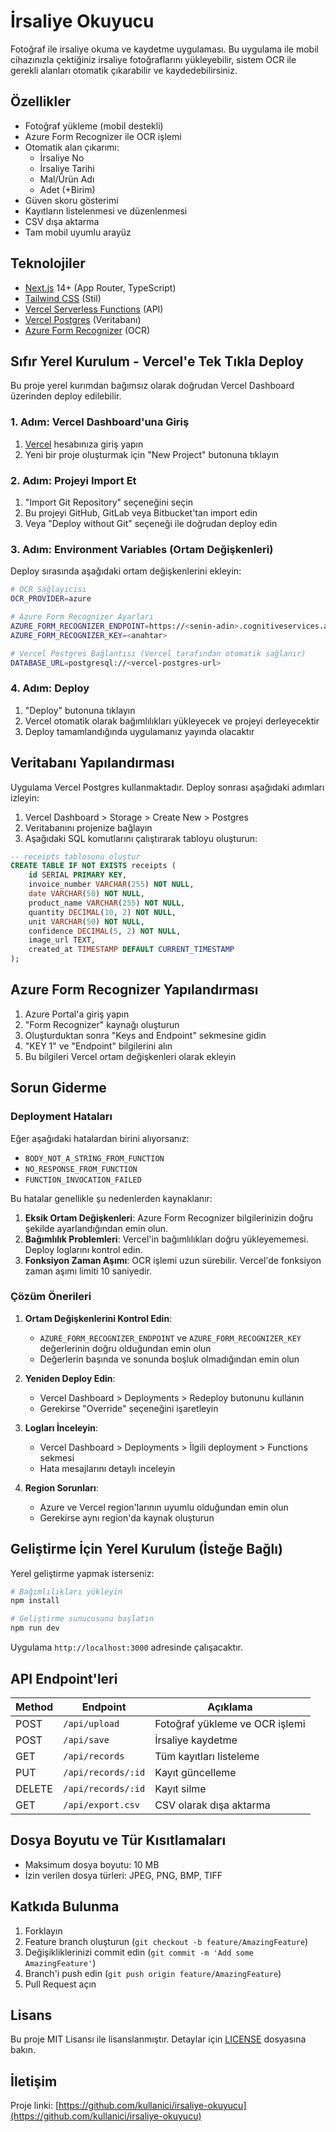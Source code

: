 # İrsaliye Okuyucu

Fotoğraf ile irsaliye okuma ve kaydetme uygulaması. Bu uygulama ile mobil cihazınızla çektiğiniz irsaliye fotoğraflarını yükleyebilir, sistem OCR ile gerekli alanları otomatik çıkarabilir ve kaydedebilirsiniz.

## Özellikler

- Fotoğraf yükleme (mobil destekli)
- Azure Form Recognizer ile OCR işlemi
- Otomatik alan çıkarımı:
  - İrsaliye No
  - İrsaliye Tarihi
  - Mal/Ürün Adı
  - Adet (+Birim)
- Güven skoru gösterimi
- Kayıtların listelenmesi ve düzenlenmesi
- CSV dışa aktarma
- Tam mobil uyumlu arayüz

## Teknolojiler

- [Next.js](https://nextjs.org/) 14+ (App Router, TypeScript)
- [Tailwind CSS](https://tailwindcss.com/) (Stil)
- [Vercel Serverless Functions](https://vercel.com/docs/concepts/functions/serverless-functions) (API)
- [Vercel Postgres](https://vercel.com/docs/storage/vercel-postgres) (Veritabanı)
- [Azure Form Recognizer](https://azure.microsoft.com/en-us/services/form-recognizer/) (OCR)

## Sıfır Yerel Kurulum - Vercel'e Tek Tıkla Deploy

Bu proje yerel kurımdan bağımsız olarak doğrudan Vercel Dashboard üzerinden deploy edilebilir.

### 1. Adım: Vercel Dashboard'una Giriş

1. [Vercel](https://vercel.com/) hesabınıza giriş yapın
2. Yeni bir proje oluşturmak için "New Project" butonuna tıklayın

### 2. Adım: Projeyi Import Et

1. "Import Git Repository" seçeneğini seçin
2. Bu projeyi GitHub, GitLab veya Bitbucket'tan import edin
3. Veya "Deploy without Git" seçeneği ile doğrudan deploy edin

### 3. Adım: Environment Variables (Ortam Değişkenleri)

Deploy sırasında aşağıdaki ortam değişkenlerini ekleyin:

```bash
# OCR Sağlayıcısı
OCR_PROVIDER=azure

# Azure Form Recognizer Ayarları
AZURE_FORM_RECOGNIZER_ENDPOINT=https://<senin-adin>.cognitiveservices.azure.com/
AZURE_FORM_RECOGNIZER_KEY=<anahtar>

# Vercel Postgres Bağlantısı (Vercel tarafından otomatik sağlanır)
DATABASE_URL=postgresql://<vercel-postgres-url>
```

### 4. Adım: Deploy

1. "Deploy" butonuna tıklayın
2. Vercel otomatik olarak bağımlılıkları yükleyecek ve projeyi derleyecektir
3. Deploy tamamlandığında uygulamanız yayında olacaktır

## Veritabanı Yapılandırması

Uygulama Vercel Postgres kullanmaktadır. Deploy sonrası aşağıdaki adımları izleyin:

1. Vercel Dashboard > Storage > Create New > Postgres
2. Veritabanını projenize bağlayın
3. Aşağıdaki SQL komutlarını çalıştırarak tabloyu oluşturun:

```sql
-- receipts tablosunu oluştur
CREATE TABLE IF NOT EXISTS receipts (
    id SERIAL PRIMARY KEY,
    invoice_number VARCHAR(255) NOT NULL,
    date VARCHAR(50) NOT NULL,
    product_name VARCHAR(255) NOT NULL,
    quantity DECIMAL(10, 2) NOT NULL,
    unit VARCHAR(50) NOT NULL,
    confidence DECIMAL(5, 2) NOT NULL,
    image_url TEXT,
    created_at TIMESTAMP DEFAULT CURRENT_TIMESTAMP
);
```

## Azure Form Recognizer Yapılandırması

1. Azure Portal'a giriş yapın
2. "Form Recognizer" kaynağı oluşturun
3. Oluşturduktan sonra "Keys and Endpoint" sekmesine gidin
4. "KEY 1" ve "Endpoint" bilgilerini alın
5. Bu bilgileri Vercel ortam değişkenleri olarak ekleyin

## Sorun Giderme

### Deployment Hataları

Eğer aşağıdaki hatalardan birini alıyorsanız:

- `BODY_NOT_A_STRING_FROM_FUNCTION`
- `NO_RESPONSE_FROM_FUNCTION`
- `FUNCTION_INVOCATION_FAILED`

Bu hatalar genellikle şu nedenlerden kaynaklanır:

1. **Eksik Ortam Değişkenleri**: Azure Form Recognizer bilgilerinizin doğru şekilde ayarlandığından emin olun.
2. **Bağımlılık Problemleri**: Vercel'in bağımlılıkları doğru yükleyememesi. Deploy loglarını kontrol edin.
3. **Fonksiyon Zaman Aşımı**: OCR işlemi uzun sürebilir. Vercel'de fonksiyon zaman aşımı limiti 10 saniyedir.

### Çözüm Önerileri

1. **Ortam Değişkenlerini Kontrol Edin**:
   - `AZURE_FORM_RECOGNIZER_ENDPOINT` ve `AZURE_FORM_RECOGNIZER_KEY` değerlerinin doğru olduğundan emin olun
   - Değerlerin başında ve sonunda boşluk olmadığından emin olun

2. **Yeniden Deploy Edin**:
   - Vercel Dashboard > Deployments > Redeploy butonunu kullanın
   - Gerekirse "Override" seçeneğini işaretleyin

3. **Logları İnceleyin**:
   - Vercel Dashboard > Deployments > İlgili deployment > Functions sekmesi
   - Hata mesajlarını detaylı inceleyin

4. **Region Sorunları**:
   - Azure ve Vercel region'larının uyumlu olduğundan emin olun
   - Gerekirse aynı region'da kaynak oluşturun

## Geliştirme İçin Yerel Kurulum (İsteğe Bağlı)

Yerel geliştirme yapmak isterseniz:

```bash
# Bağımlılıkları yükleyin
npm install

# Geliştirme sunucusunu başlatın
npm run dev
```

Uygulama `http://localhost:3000` adresinde çalışacaktır.

## API Endpoint'leri

| Method | Endpoint | Açıklama |
|--------|----------|----------|
| POST | `/api/upload` | Fotoğraf yükleme ve OCR işlemi |
| POST | `/api/save` | İrsaliye kaydetme |
| GET | `/api/records` | Tüm kayıtları listeleme |
| PUT | `/api/records/:id` | Kayıt güncelleme |
| DELETE | `/api/records/:id` | Kayıt silme |
| GET | `/api/export.csv` | CSV olarak dışa aktarma |

## Dosya Boyutu ve Tür Kısıtlamaları

- Maksimum dosya boyutu: 10 MB
- İzin verilen dosya türleri: JPEG, PNG, BMP, TIFF

## Katkıda Bulunma

1. Forklayın
2. Feature branch oluşturun (`git checkout -b feature/AmazingFeature`)
3. Değişikliklerinizi commit edin (`git commit -m 'Add some AmazingFeature'`)
4. Branch'i push edin (`git push origin feature/AmazingFeature`)
5. Pull Request açın

## Lisans

Bu proje MIT Lisansı ile lisanslanmıştır. Detaylar için [LICENSE](LICENSE) dosyasına bakın.

## İletişim

Proje linki: [https://github.com/kullanici/irsaliye-okuyucu](https://github.com/kullanici/irsaliye-okuyucu)